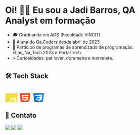 # Oi! 👋🏽 Eu sou a Jadi Barros, QA Analyst em formação 

- 🎓 Graduanda em ADS (Faculdade VINCIT)
- 🌱 Aluna do Qa.Coders desde abril de 2023
- 🌱 Participo de programas de aprendizado de programação: ELas_Na_Tech 2023 e PortalTech
- ⚡ Curiosidades: pet lover, dorameira e marvelete.

## 🛠 Tech Stack

<div style="display: inline_block"><br>
  <img align="center" alt="Jadi-Js" height="30" width="40" src="https://raw.githubusercontent.com/devicons/devicon/master/icons/javascript/javascript-plain.svg">
  <img align="center" alt="Jadi-HTML" height="30" width="40" src="https://raw.githubusercontent.com/devicons/devicon/master/icons/html5/html5-original.svg">
  <img align="center" alt="Jadi-CSS" height="30" width="40" src="https://raw.githubusercontent.com/devicons/devicon/master/icons/css3/css3-original.svg">
</div>

####

## 📲 Contato

<div> 
  <a href = "mailto:jbheliodoro@gmail.com"><img src="https://img.shields.io/badge/-Gmail-%23333?style=for-the-badge&logo=gmail&logoColor=white" target="_blank"></a>
  <a href="https://www.linkedin.com/in/jadibarros/" target="_blank"><img src="https://img.shields.io/badge/-LinkedIn-%230077B5?style=for-the-badge&logo=linkedin&logoColor=white" target="_blank"></a> 
  <a href="https://www.instagram.com/jadibarros.qaemformacao/" target="_blank"><img src="https://img.shields.io/badge/-Instagram-%23E4405F?style=for-the-badge&logo=instagram&logoColor=white" target="_blank"></a>
  
</div>

<!--
**jadibrrs/jadibrrs** is a ✨ _special_ ✨ repository because its `README.md` (this file) appears on your GitHub profile.

Here are some ideas to get you started:

- 🔭 I’m currently working on ...
- 🌱 I’m currently learning ...
- 👯 I’m looking to collaborate on ...
- 🤔 I’m looking for help with ...
- 💬 Ask me about ...
- 📫 How to reach me: ...
- 😄 Pronouns: ...
- ⚡ Fun fact: ...
-->

